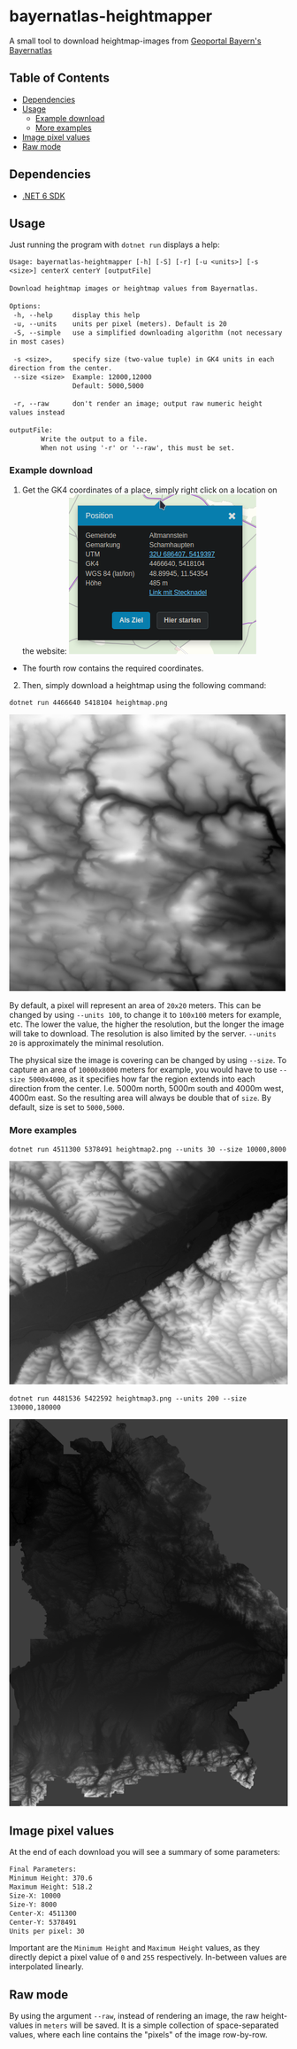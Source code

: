 # bayernatlas-heightmapper

A small tool to download heightmap-images from [Geoportal Bayern's Bayernatlas](https://geoportal.bayern.de/bayernatlas/)

## Table of Contents
- [Dependencies](#dependencies)
- [Usage](#usage)
  - [Example download](#example-download)
  - [More examples](#more-examples)
- [Image pixel values](#image-pixel-values)
- [Raw mode](#raw-mode)

## Dependencies
- [.NET 6 SDK](https://dotnet.microsoft.com/en-us/download/dotnet/6.0)

## Usage
Just running the program with `dotnet run` displays a help:
```
Usage: bayernatlas-heightmapper [-h] [-S] [-r] [-u <units>] [-s <size>] centerX centerY [outputFile]

Download heightmap images or heightmap values from Bayernatlas.

Options:
 -h, --help     display this help
 -u, --units    units per pixel (meters). Default is 20
 -S, --simple   use a simplified downloading algorithm (not necessary in most cases)

 -s <size>,     specify size (two-value tuple) in GK4 units in each direction from the center.
 --size <size>  Example: 12000,12000
                Default: 5000,5000

 -r, --raw      don't render an image; output raw numeric height values instead

outputFile:
        Write the output to a file.
        When not using '-r' or '--raw', this must be set.
```

### Example download
1. Get the GK4 coordinates of a place, simply right click on a location on the website:
![screenshot of the website](/assets/on-website.png)
  - The fourth row contains the required coordinates.

2. Then, simply download a heightmap using the following command:
```
dotnet run 4466640 5418104 heightmap.png
```
![result of the above command](/assets/heightmap.png)


By default, a pixel will represent an area of `20x20` meters.
This can be changed by using `--units 100`, to change it to `100x100` meters for example, etc.
The lower the value, the higher the resolution, but the longer the image will take to download.
The resolution is also limited by the server. `--units 20` is approximately the minimal resolution.

The physical size the image is covering can be changed by using `--size`. To capture an area
of `10000x8000` meters for example, you would have to use `--size 5000x4000`, as it specifies how far the region extends into each direction
from the center. I.e. 5000m north, 5000m south and 4000m west, 4000m east. So the resulting area will always be double that of `size`.
By default, size is set to `5000,5000`.

### More examples
```
dotnet run 4511300 5378491 heightmap2.png --units 30 --size 10000,8000
```
![result of the above command](/assets/heightmap2.png)

```
dotnet run 4481536 5422592 heightmap3.png --units 200 --size 130000,180000
```
![result of the above command](/assets/heightmap3.png)

## Image pixel values
At the end of each download you will see a summary of some parameters:
```
Final Parameters:
Minimum Height: 370.6
Maximum Height: 518.2
Size-X: 10000
Size-Y: 8000
Center-X: 4511300
Center-Y: 5378491
Units per pixel: 30
```

Important are the `Minimum Height` and `Maximum Height` values, as they directly depict a pixel value of `0` and `255` respectively. In-between values are interpolated linearly.

## Raw mode
By using the argument `--raw`, instead of rendering an image, the raw height-values in `meters` will be saved.
It is a simple collection of space-separated values, where each line contains the "pixels" of the image row-by-row.